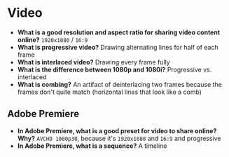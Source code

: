 # Video

- **What is a good resolution and aspect ratio for sharing video content online?** `1920x1080` / `16:9`
- **What is progressive video?** Drawing alternating lines for half of each frame
- **What is interlaced video?** Drawing every frame fully
- **What is the difference between 1080p and 1080i?** Progressive vs. interlaced
- **What is combing?** An artifact of deinterlacing two frames because the frames don't quite match (horizontal lines that look like a comb)

## Adobe Premiere

- **In Adobe Premiere, what is a good preset for video to share online? Why?** `AVCHD 1080p30`, because it's `1920x1080` and `16:9` and progressive
- **In Adobe Premiere, what is a sequence?** A timeline
